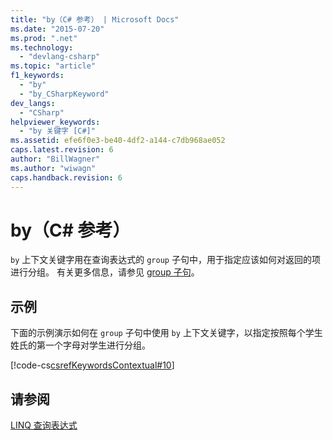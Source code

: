```yaml
---
title: "by（C# 参考） | Microsoft Docs"
ms.date: "2015-07-20"
ms.prod: ".net"
ms.technology: 
  - "devlang-csharp"
ms.topic: "article"
f1_keywords: 
  - "by"
  - "by_CSharpKeyword"
dev_langs: 
  - "CSharp"
helpviewer_keywords: 
  - "by 关键字 [C#]"
ms.assetid: efe6f0e3-be40-4df2-a144-c7db968ae052
caps.latest.revision: 6
author: "BillWagner"
ms.author: "wiwagn"
caps.handback.revision: 6
---
```

# by（C# 参考）
`by` 上下文关键字用在查询表达式的 `group` 子句中，用于指定应该如何对返回的项进行分组。  有关更多信息，请参见 [group 子句](../../../csharp/language-reference/keywords/group-clause.md)。  
  
## 示例  
 下面的示例演示如何在 `group` 子句中使用 `by` 上下文关键字，以指定按照每个学生姓氏的第一个字母对学生进行分组。  
  
 [!code-cs[csrefKeywordsContextual#10](../../../csharp/language-reference/keywords/codesnippet/csharp/by_1.cs)]  
  
## 请参阅  
 [LINQ 查询表达式](../../../csharp/programming-guide/linq-query-expressions/index.md)